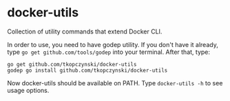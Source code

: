 # docker-utils

Collection of utility commands that extend Docker CLI.

In order to use, you need to have godep utility. If you don't have it already, type `go get github.com/tools/godep` into your terminal. After that, type:
```
go get github.com/tkopczynski/docker-utils
godep go install github.com/tkopczynski/docker-utils
```
  
Now docker-utils should be available on PATH. Type `docker-utils -h` to see usage options.
